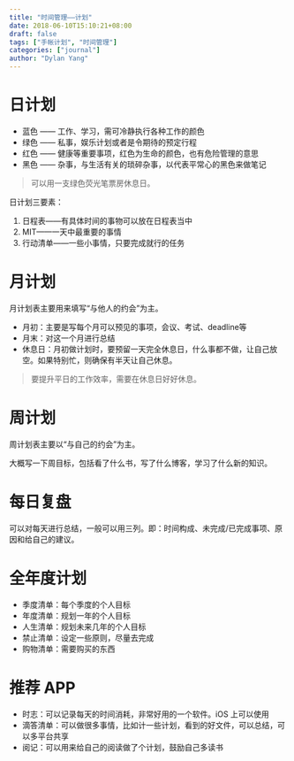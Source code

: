 ```yaml
---
title: "时间管理——计划"
date: 2018-06-10T15:10:21+08:00
draft: false
tags: ["手帐计划", "时间管理"]
categories: ["journal"]
author: "Dylan Yang"
---
```


# 日计划

- 蓝色 —— 工作、学习，需可冷静执行各种工作的颜色
- 绿色 —— 私事，娱乐计划或者是令期待的预定行程
- 红色 —— 健康等重要事项，红色为生命的颜色，也有危险管理的意思
- 黑色 —— 杂事，与生活有关的琐碎杂事，以代表平常心的黑色来做笔记

> 可以用一支绿色荧光笔票房休息日。

<!--more-->

日计划三要素：

1. 日程表——有具体时间的事物可以放在日程表当中
2. MIT——一天中最重要的事情
3. 行动清单——一些小事情，只要完成就行的任务

# 月计划

月计划表主要用来填写“与他人的约会”为主。

- 月初：主要是写每个月可以预见的事项，会议、考试、deadline等
- 月末：对这一个月进行总结
- 休息日：月初做计划时，要预留一天完全休息日，什么事都不做，让自己放空。如果特别忙，则确保有半天让自己休息。

> 要提升平日的工作效率，需要在休息日好好休息。

# 周计划

周计划表主要以“与自己的约会”为主。

大概写一下周目标，包括看了什么书，写了什么博客，学习了什么新的知识。

# 每日复盘

可以对每天进行总结，一般可以用三列。即：时间构成、未完成/已完成事项、原因和给自己的建议。

# 全年度计划

- 季度清单：每个季度的个人目标
- 年度清单：规划一年的个人目标
- 人生清单：规划未来几年的个人目标
- 禁止清单：设定一些原则，尽量去完成
- 购物清单：需要购买的东西

# 推荐 APP

- 时志：可以记录每天的时间消耗，非常好用的一个软件。iOS 上可以使用
- 滴答清单：可以做很多事情，比如计一些计划，看到的好文件，可以总结，可以多平台共享
- 阅记：可以用来给自己的阅读做了个计划，鼓励自己多读书